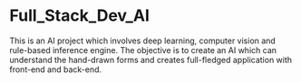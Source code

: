 # Full_Stack_Dev_AI
This is an AI project which involves deep learning, computer vision and rule-based inference engine. The objective is to create an AI which can understand the hand-drawn forms and creates full-fledged application with front-end and back-end.
